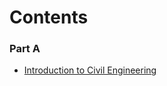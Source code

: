 # Contents

### Part A

- [Introduction to Civil Engineering](Contents/pdf/Introduction_to_Civil_Engineering.pdf)
